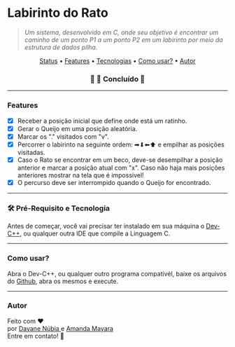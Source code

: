 # Labirinto do Rato

>  *Um sistema, desenvolvido em C, onde seu objetivo é encontrar um caminho de um ponto P1 a um ponto P2 em um labirinto por meio da estrutura de dados pilha.*

<p align="center">
 <a href="#status">Status</a> • 
 <a href="#features"> Features</a> • 
 <a href="#requisito">Tecnologias</a> • 
 <a href="#use">Como usar?</a> • 
 <a href="#autor">Autor</a>
</p>

<h3 align="center" <a name="status"></a> 
    🚧  🚀 Concluído   🚧
</h3>

<hr>

<h3 aling="right" <a name="features"></a> 
     Features
</h3>

- [x] Receber a posição inicial que define onde está um ratinho.
- [x] Gerar o Queijo em uma posição aleatória.
- [x] Marcar os "." visitados com "v".
- [x] Percorrer o labirinto na seguinte ordem: ➡⬇⬅⬆ e empilhar as posições visitadas.
- [x] Caso o Rato se encontrar em um beco, deve-se desempilhar a posição anterior e marcar a posição atual com "x". Caso não haja mais posições anteriores mostrar na tela que é impossivel! 
- [x] O percurso deve ser interrompido quando o Queijo for encontrado.

<hr>

<h3 aling="right" <a name="requisito"></a>
  🛠 Pré-Requisito e Tecnologia 
</h3>

Antes de começar, você vai precisar ter instalado em sua máquina o [Dev-C++](https://sourceforge.net/projects/orwelldevcpp/), ou qualquer outra IDE que compile a Linguagem C.

<hr>

<h3 aling="right" <a name="use"></a>
   Como usar?
</h3>

Abra o Dev-C++, ou qualquer outro programa compativél, baixe os arquivos do [Github](), abra os mesmos e execute.

<hr>

<h3 aling="right" <a name="autor"></a>
   Autor
</h3>

Feito com ❤️</br> 
por <a href="https://github.com/dayanenubia/dayanenubia.git" > Dayane Núbia </a>  e <a href="https://github.com/amxanda" > Amanda Mayara </a> </br> 
Entre em contato! 👋
